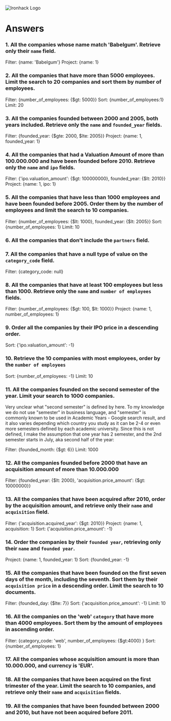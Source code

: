 ![Ironhack Logo](https://i.imgur.com/1QgrNNw.png)

# Answers

### 1. All the companies whose name match 'Babelgum'. Retrieve only their `name` field.

Filter: {name: 'Babelgum'}
Project: {name: 1}

### 2. All the companies that have more than 5000 employees. Limit the search to 20 companies and sort them by **number of employees**.

Filter: {number_of_employees: {$gt: 5000}}
Sort: {number_of_employees:1}
Limit: 20


### 3. All the companies founded between 2000 and 2005, both years included. Retrieve only the `name` and `founded_year` fields.

Filter: {founded_year: {$gte: 2000, $lte: 2005}}
Project: {name: 1, founded_year: 1}


### 4. All the companies that had a Valuation Amount of more than 100.000.000 and have been founded before 2010. Retrieve only the `name` and `ipo` fields.

Filter: {'ipo.valuation_amount': {$gt: 100000000}, founded_year: {$lt: 2010}}
Project: {name: 1, ipo: 1}

### 5. All the companies that have less than 1000 employees and have been founded before 2005. Order them by the number of employees and limit the search to 10 companies.

Filter: {number_of_employees: {$lt: 1000}, founded_year: {$lt: 2005}}
Sort: {number_of_employees: 1}
Limit: 10

### 6. All the companies that don't include the `partners` field.

<!-- Your Code Goes Here -->

### 7. All the companies that have a null type of value on the `category_code` field.

Filter: {category_code: null}

### 8. All the companies that have at least 100 employees but less than 1000. Retrieve only the `name` and `number of employees` fields.

Filter: {number_of_employees: {$gt: 100, $lt: 1000}}
Project: {name: 1, number_of_employees: 1}

### 9. Order all the companies by their IPO price in a descending order.

Sort: {'ipo.valuation_amount': -1}

### 10. Retrieve the 10 companies with most employees, order by the `number of employees`

Sort: {number_of_employees: -1}
Limit: 10

### 11. All the companies founded on the second semester of the year. Limit your search to 1000 companies.

Very unclear what "second semester" is defined by here. To my knowledge we do not use "semester" in business language, and "semester" is commonly known to be used in Academic Years - Google search result, and it also varies depending which country you study as it can be 2-4 or even more semesters defined by each academic university. Since this is not defined, I make the assumption that one year has 2 semester, and the 2nd semester starts in July, aka second half of the year:

Filter: {founded_month: {$gt: 6}}
Limit: 1000

### 12. All the companies founded before 2000 that have an acquisition amount of more than 10.000.000

Filter: {founded_year: {$lt: 2000}, 'acquisition.price_amount': {$gt: 10000000}}

### 13. All the companies that have been acquired after 2010, order by the acquisition amount, and retrieve only their `name` and `acquisition` field.

Filter: {'acquisition.acquired_year': {$gt: 2010}}
Project: {name: 1, acquisition: 1}
Sort: {'acquisition.price_amount': -1}

### 14. Order the companies by their `founded year`, retrieving only their `name` and `founded year`.

Project: {name: 1, founded_year: 1}
Sort: {founded_year: -1}

### 15. All the companies that have been founded on the first seven days of the month, including the seventh. Sort them by their `acquisition price` in a descending order. Limit the search to 10 documents.

Filter: {founded_day: {$lte: 7}}
Sort: {'acquisition.price_amount': -1}
Limit: 10

### 16. All the companies on the 'web' `category` that have more than 4000 employees. Sort them by the amount of employees in ascending order.

Filter: {category_code: 'web', number_of_employees: {$gt:4000} }
Sort: {number_of_employees: 1}

### 17. All the companies whose acquisition amount is more than 10.000.000, and currency is 'EUR'.

<!-- Your Code Goes Here -->

### 18. All the companies that have been acquired on the first trimester of the year. Limit the search to 10 companies, and retrieve only their `name` and `acquisition` fields.

<!-- Your Code Goes Here -->

### 19. All the companies that have been founded between 2000 and 2010, but have not been acquired before 2011.

<!-- Your Code Goes Here -->
